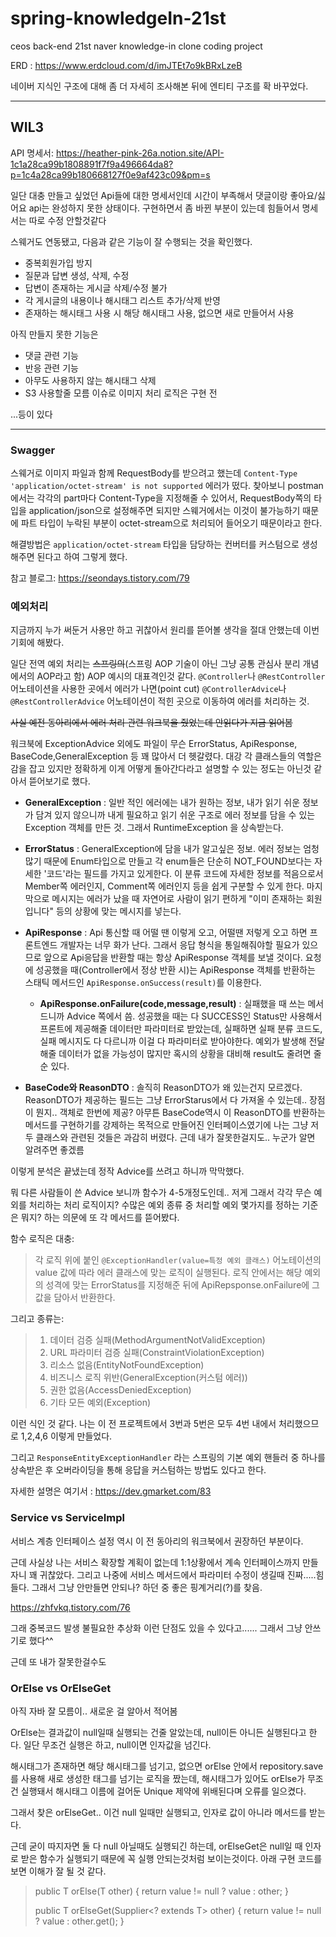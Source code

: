 # spring-knowledgeIn-21st
ceos back-end 21st naver knowledge-in clone coding project

ERD : https://www.erdcloud.com/d/imJTEt7o9kBRxLzeB

네이버 지식인 구조에 대해 좀 더 자세히 조사해본 뒤에 엔티티 구조를 확 바꾸었다.

---
## WIL3

API 명세서: https://heather-pink-26a.notion.site/API-1c1a28ca99b1808891f7f9a496664da8?p=1c4a28ca99b180668127f0e9af423c09&pm=s

일단 대충 만들고 싶었던 Api들에 대한 명세서인데 시간이 부족해서 댓글이랑 좋아요/싫어요 api는 완성하지 못한 상태이다.
구현하면서 좀 바뀐 부분이 있는데 힘들어서 명세서는 따로 수정 안할것같다

스웨거도 연동됐고, 다음과 같은 기능이 잘 수행되는 것을 확인했다.
- 중복회원가입 방지
- 질문과 답변 생성, 삭제, 수정
- 답변이 존재하는 게시글 삭제/수정 불가
- 각 게시글의 내용이나 해시태그 리스트 추가/삭제 반영
- 존재하는 해시태그 사용 시 해당 해시태그 사용, 없으면 새로 만들어서 사용

아직 만들지 못한 기능은
- 댓글 관련 기능
- 반응 관련 기능
- 아무도 사용하지 않는 해시태그 삭제
- S3 사용할줄 모름 이슈로 이미지 처리 로직은 구현 전

...등이 있다

-----
### Swagger
스웨거로 이미지 파일과 함께 RequestBody를 받으려고 했는데 `Content-Type 'application/octet-stream' is not supported` 에러가 떴다.
찾아보니 postman 에서는 각각의 part마다 Content-Type을 지정해줄 수 있어서,
RequestBody쪽의 타입을 application/json으로 설정해주면 되지만 스웨거에서는 이것이 불가능하기 때문에
파트 타입이 누락된 부분이 octet-stream으로 처리되어 들어오기 때문이라고 한다.

해결방법은 `application/octet-stream` 타입을 담당하는 컨버터를 커스텀으로 생성해주면 된다고 하여 그렇게 했다.

참고 블로그: https://seondays.tistory.com/79

### 예외처리
지금까지 누가 써둔거 사용만 하고 귀찮아서 원리를 뜯어볼 생각을 절대 안했는데 이번 기회에 해봤다.

일단 전역 예외 처리는 ~~스프링의~~(스프링 AOP 기술이 아닌 그냥 공통 관심사 분리 개념에서의 AOP라고 함) AOP 예시의 대표격인것 같다.
`@Controller`나 `@RestController` 어노테이션을 사용한 곳에서 에러가 나면(point cut)
`@ControllerAdvice`나 `@RestControllerAdvice` 어노테이션이 적힌 곳으로 이동하여 에러를 처리하는 것.

~~사실 예전 동아리에서 에러 처리 관련 워크북을 줬었는데 안읽다가 지금 읽어봄~~

워크북에 ExceptionAdvice 외에도 파일이 무슨 ErrorStatus, ApiResponse, BaseCode,GeneralException 등 꽤 많아서 더 헷갈렸다.
대강 각 클래스들의 역할은 감을 잡고 있지만 정확하게 이게 어떻게 돌아간다라고 설명할 수 있는 정도는 아닌것 같아서 뜯어보기로 했다.


- **GeneralException** : 일반 적인 에러에는 내가 원하는 정보, 내가 읽기 쉬운 정보가 담겨 있지 않으니까
  내게 필요하고 읽기 쉬운 구조로 에러 정보를 담을 수 있는 Exception 객체를 만든 것.
  그래서 RuntimeException 을 상속받는다.


- **ErrorStatus** : GeneralException에 담을 내가 알고싶은 정보. 에러 정보는 엄청 많기 때문에
  Enum타입으로 만들고 각 enum들은 단순히 NOT_FOUND보다는 자세한 '코드'라는 필드를 가지고 있게한다.
  이 분류 코드에 자세한 정보를 적음으로서 Member쪽 에러인지, Comment쪽 에러인지 등을 쉽게 구분할 수 있게 한다.
  마지막으로 메시지는 에러가 났을 때 자연어로 사람이 읽기 편하게 "이미 존재하는 회원입니다" 등의 상황에 맞는 메시지를 넣는다.


- **ApiResponse** : Api 통신할 때 어떨 땐 이렇게 오고, 어떨땐 저렇게 오고 하면 프론트엔드 개발자는 너무 화가 난다.
  그래서 응답 형식을 통일해줘야할 필요가 있으므로 앞으로 Api응답을 반환할 때는 항상 ApiResponse 객체를 보낼 것이다.
  요청에 성공했을 때(Controller에서 정상 반환 시)는 ApiResponse 객체를 반환하는 스태틱 메서드인 `ApiResponse.onSuccess(result)`를 이용한다.
    - **ApiResponse.onFailure(code,message,result)** : 실패했을 때 쓰는 메서드니까 Advice 쪽에서 씀. 성공했을 때는 다 SUCCESS인 Status만 사용해서
      프론트에 제공해줄 데이터만 파라미터로 받았는데, 실패하면 실패 분류 코드도, 실패 메시지도 다 다르니까 이걸 다 파라미터로 받아야한다.
      예외가 발생해 전달해줄 데이터가 없을 가능성이 많지만 혹시의 상황을 대비해 result도 줄려면 줄 순 있다.


- **BaseCode와 ReasonDTO** : 솔직히 ReasonDTO가 왜 있는건지 모르겠다. ReasonDTO가 제공하는 필드는 그냥 ErrorStarus에서 다 가져올 수 있는데..
  장점이 뭔지.. 객체로 한번에 제공? 아무튼 BaseCode역시 이 ReasonDTO를 반환하는 메서드를 구현하기를 강제하는 목적으로 만들어진 인터페이스였기에
  나는 그냥 저 두 클래스와 관련된 것들은 과감히 버렸다. 근데 내가 잘못한걸지도.. 누군가 알면 알려주면 좋겠름

이렇게 분석은 끝냈는데 정작 Advice를 쓰려고 하니까 막막했다.

뭐 다른 사람들이 쓴 Advice 보니까 함수가 4-5개정도인데..
저게 그래서 각각 무슨 예외를 처리하는 처리 로직이지? 수많은 예외 종류 중 처리할 예외 몇가지를 정하는 기준은 뭐지?
하는 의문에 또 각 메서드를 뜯어봤다.

함수 로직은 대충:
>각 로직 위에 붙인 `@ExceptionHandler(value=특정 예외 클래스)` 어노테이션의 value 값에 따라
>에러 클래스에 맞는 로직이 실행된다. 로직 안에서는 해당 예외의 성격에 맞는 ErrorStatus를 지정해준 뒤에
> ApiRepsponse.onFailure에 그 값을 담아서 반환한다.

그리고 종류는:
>1. 데이터 검증 실패(MethodArgumentNotValidException)
>2. URL 파라미터 검증 실패(ConstraintViolationException)
>3. 리소스 없음(EntityNotFoundException)
>4. 비즈니스 로직 위반(GeneralException(커스텀 에러))
>5. 권한 없음(AccessDeniedException)
>6. 기타 모든 예외(Exception)

이런 식인 것 같다.
나는 이 전 프로젝트에서 3번과 5번은 모두 4번 내에서 처리했으므로
1,2,4,6 이렇게 만들었다.

그리고 `ResponseEntityExceptionHandler` 라는 스프링의 기본 예외 핸들러 중 하나를
상속받은 후 오버라이딩을 통해 응답을 커스텀하는 방법도 있다고 한다.

자세한 설명은 여기서 : https://dev.gmarket.com/83

### Service vs ServiceImpl
서비스 계층 인터페이스 설정 역시 이 전 동아리의 워크북에서 권장하던 부분이다.

근데 사실상 나는 서비스 확장할 계획이 없는데 1:1상황에서 계속 인터페이스까지 만들자니 꽤 귀찮았다.
그리고 나중에 서비스 메서드에서 파라미터 수정이 생길때 진짜.....힘들다.
그래서 그냥 안만들면 안되나? 하던 중 좋은 핑계거리(?)를 찾음.

https://zhfvkq.tistory.com/76

그래 중복코드 발생 불필요한 추상화 이런 단점도 있을 수 있다고......
그래서 그냥 안쓰기로 했다^^

근데 또 내가 잘못한걸수도
### OrElse vs OrElseGet
아직 자바 잘 모름이.. 새로운 걸 알아서 적어봄

OrElse는 결과값이 null일때 실행되는 건줄 알았는데, null이든 아니든 실행된다고 한다.
일단 무조건 실행은 하고, null이면 인자값을 넘긴다.

해시태그가 존재하면 해당 해시태그를 넘기고, 없으면 orElse 안에서 repository.save를 사용해 새로 생성한 태그를 넘기는 로직을 짰는데,
해시태그가 있어도 orElse가 무조건 실행돼서 해시태그 이름에 걸어둔 Unique 제약에 위배된다며 오류를 일으켰다.

그래서 찾은 orElseGet.. 이건 null 일때만 실행되고, 인자로 값이 아니라 메서드를 받는다.

근데 굳이 따지자면 둘 다 null 아닐때도 실행되긴 하는데, orElseGet은 null일 때 인자로 받은 함수가 실행되기 때문에 꼭 실행 안되는것처럼 보이는것이다.
아래 구현 코드를 보면 이해가 잘 될 것 같다.

>public T orElse(T other) {
return value != null ? value : other;
}
>
>public T orElseGet(Supplier<? extends T> other) {
return value != null ? value : other.get();
}




